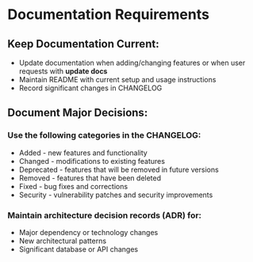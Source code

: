# Documentation Requirements

## Keep Documentation Current:

- Update documentation when adding/changing features or when user requests with **update docs**
- Maintain README with current setup and usage instructions
- Record significant changes in CHANGELOG

## Document Major Decisions:

### Use the following categories in the CHANGELOG:

- Added - new features and functionality
- Changed - modifications to existing features
- Deprecated - features that will be removed in future versions
- Removed - features that have been deleted
- Fixed - bug fixes and corrections
- Security - vulnerability patches and security improvements

### Maintain architecture decision records (ADR) for:

- Major dependency or technology changes
- New architectural patterns
- Significant database or API changes
